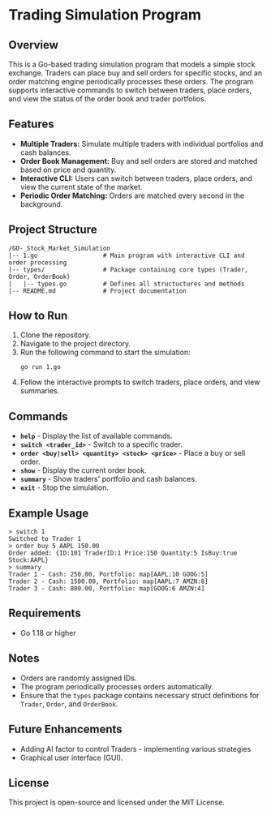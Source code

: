 # Trading Simulation Program

## Overview
This is a Go-based trading simulation program that models a simple stock exchange. Traders can place buy and sell orders for specific stocks, and an order matching engine periodically processes these orders. The program supports interactive commands to switch between traders, place orders, and view the status of the order book and trader portfolios.

## Features
- **Multiple Traders:** Simulate multiple traders with individual portfolios and cash balances.
- **Order Book Management:** Buy and sell orders are stored and matched based on price and quantity.
- **Interactive CLI:** Users can switch between traders, place orders, and view the current state of the market.
- **Periodic Order Matching:** Orders are matched every second in the background.

## Project Structure
```
/GO-_Stock_Market_Simulation
|-- 1.go                  # Main program with interactive CLI and order processing
|-- types/                # Package containing core types (Trader, Order, OrderBook)
|   |-- types.go          # Defines all structuctures and methods
|-- README.md             # Project documentation
```

## How to Run
1. Clone the repository.
2. Navigate to the project directory.
3. Run the following command to start the simulation:
   ```
   go run 1.go
   ```
4. Follow the interactive prompts to switch traders, place orders, and view summaries.

## Commands
- **`help`** - Display the list of available commands.
- **`switch <trader_id>`** - Switch to a specific trader.
- **`order <buy|sell> <quantity> <stock> <price>`** - Place a buy or sell order.
- **`show`** - Display the current order book.
- **`summary`** - Show traders' portfolio and cash balances.
- **`exit`** - Stop the simulation.

## Example Usage
```
> switch 1
Switched to Trader 1
> order buy 5 AAPL 150.00
Order added: {ID:101 TraderID:1 Price:150 Quantity:5 IsBuy:true Stock:AAPL}
> summary
Trader 1 - Cash: 250.00, Portfolio: map[AAPL:10 GOOG:5]
Trader 2 - Cash: 1500.00, Portfolio: map[AAPL:7 AMZN:8]
Trader 3 - Cash: 800.00, Portfolio: map[GOOG:6 AMZN:4]
```

## Requirements
- Go 1.18 or higher

## Notes
- Orders are randomly assigned IDs.
- The program periodically processes orders automatically.
- Ensure that the `types` package contains necessary struct definitions for `Trader`, `Order`, and `OrderBook`.

## Future Enhancements
- Adding AI factor to control Traders - implementing various strategies
- Graphical user interface (GUI).

## License
This project is open-source and licensed under the MIT License.

